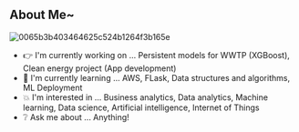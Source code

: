## About Me~

![0065b3b403464625c524b1264f3b165e](https://user-images.githubusercontent.com/45563371/88962170-a585ce00-d2d8-11ea-8b71-3c014f8925d8.gif)

- :point_right: I'm currently working on ... Persistent models for WWTP (XGBoost), Clean energy project (App development)
- :information_desk_person: I'm currently learning ... AWS, FLask, Data structures and algorithms, ML Deployment 
- :boom: I'm interested in ... Business analytics, Data analytics, Machine learning, Data science, Artificial intelligence, Internet of Things
- :grey_question: Ask me about ... Anything!
